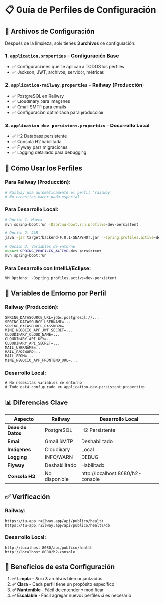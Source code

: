 # 📋 Guía de Perfiles de Configuración

## 🎯 **Archivos de Configuración**

Después de la limpieza, solo tienes **3 archivos** de configuración:

### 1. **`application.properties`** - Configuración Base
- ✅ Configuraciones que se aplican a TODOS los perfiles
- ✅ Jackson, JWT, archivos, servidor, métricas

### 2. **`application-railway.properties`** - Railway (Producción)
- ✅ PostgreSQL en Railway
- ✅ Cloudinary para imágenes
- ✅ Gmail SMTP para emails
- ✅ Configuración optimizada para producción

### 3. **`application-dev-persistent.properties`** - Desarrollo Local
- ✅ H2 Database persistente
- ✅ Consola H2 habilitada
- ✅ Flyway para migraciones
- ✅ Logging detallado para debugging

## 🚀 **Cómo Usar los Perfiles**

### **Para Railway (Producción):**
```bash
# Railway usa automáticamente el perfil 'railway'
# No necesitas hacer nada especial
```

### **Para Desarrollo Local:**
```bash
# Opción 1: Maven
mvn spring-boot:run -Dspring-boot.run.profiles=dev-persistent

# Opción 2: JAR
java -jar target/backend-0.0.1-SNAPSHOT.jar --spring.profiles.active=dev-persistent

# Opción 3: Variables de entorno
export SPRING_PROFILES_ACTIVE=dev-persistent
mvn spring-boot:run
```

### **Para Desarrollo con IntelliJ/Eclipse:**
```
VM Options: -Dspring.profiles.active=dev-persistent
```

## 🔧 **Variables de Entorno por Perfil**

### **Railway (Producción):**
```
SPRING_DATASOURCE_URL=jdbc:postgresql://...
SPRING_DATASOURCE_USERNAME=...
SPRING_DATASOURCE_PASSWORD=...
MINE_NEGOCIO_APP_JWT_SECRET=...
CLOUDINARY_CLOUD_NAME=...
CLOUDINARY_API_KEY=...
CLOUDINARY_API_SECRET=...
MAIL_USERNAME=...
MAIL_PASSWORD=...
MAIL_FROM=...
MINE_NEGOCIO_APP_FRONTEND_URL=...
```

### **Desarrollo Local:**
```
# No necesitas variables de entorno
# Todo está configurado en application-dev-persistent.properties
```

## 📊 **Diferencias Clave**

| Aspecto | Railway | Desarrollo Local |
|---------|---------|------------------|
| **Base de Datos** | PostgreSQL | H2 Persistente |
| **Email** | Gmail SMTP | Deshabilitado |
| **Imágenes** | Cloudinary | Local |
| **Logging** | INFO/WARN | DEBUG |
| **Flyway** | Deshabilitado | Habilitado |
| **Consola H2** | No disponible | http://localhost:8080/h2-console |

## ✅ **Verificación**

### **Railway:**
```
https://tu-app.railway.app/api/publico/health
https://tu-app.railway.app/api/publico/health/db
```

### **Desarrollo Local:**
```
http://localhost:8080/api/publico/health
http://localhost:8080/h2-console
```

## 🎯 **Beneficios de esta Configuración**

1. **✅ Limpia** - Solo 3 archivos bien organizados
2. **✅ Clara** - Cada perfil tiene un propósito específico
3. **✅ Mantenible** - Fácil de entender y modificar
4. **✅ Escalable** - Fácil agregar nuevos perfiles si es necesario
